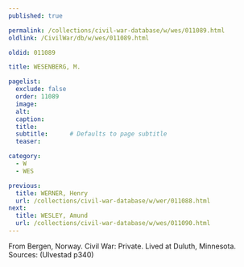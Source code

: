 ```yaml
---
published: true

permalink: /collections/civil-war-database/w/wes/011089.html
oldlink: /CivilWar/db/w/wes/011089.html

oldid: 011089

title: WESENBERG, M.

pagelist:
  exclude: false
  order: 11089
  image: 
  alt:
  caption:
  title:
  subtitle:      # Defaults to page subtitle
  teaser:

category: 
  - W 
  - WES

previous:
  title: WERNER, Henry
  url: /collections/civil-war-database/w/wer/011088.html  
next:
  title: WESLEY, Amund
  url: /collections/civil-war-database/w/wes/011090.html   
---
```

From Bergen, Norway. Civil War: Private. Lived at Duluth, Minnesota. Sources: (Ulvestad p340)